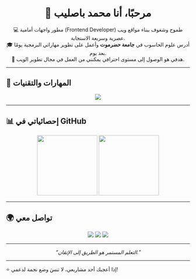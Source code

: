 <h1 align="center">👋 مرحبًا، أنا محمد باصليب</h1>

<p align="center">
  💻 مطور واجهات أمامية (Frontend Developer) طموح وشغوف ببناء مواقع ويب عصرية وسريعة الاستجابة.<br>
  🎓 أدرس علوم الحاسوب في <b>جامعة حضرموت</b> وأعمل على تطوير مهاراتي البرمجية يومًا بعد يوم.<br>
  🚀 هدفي هو الوصول إلى مستوى احترافي يمكنني من العمل في مجال تطوير الويب.
</p>

---

## 🧠 المهارات والتقنيات

<p align="center">
  <img src="https://skillicons.dev/icons?i=html,css,js,react,bootstrap,git,github,vscode,figma" />
</p>

---

## 📊 إحصائياتي في GitHub

<p align="center">
  <img src="https://github-readme-stats.vercel.app/api?username=mohamed-baslib&show_icons=true&theme=tokyonight" height="165" />
  <img src="https://github-readme-stats.vercel.app/api/top-langs/?username=mohamed-baslib&layout=compact&theme=tokyonight" height="165" />
</p>

---

## 🌍 تواصل معي

<p align="center">
  <a href="mailto:m.baslib517@gmail.com"><img src="https://img.shields.io/badge/-Email-D14836?style=for-the-badge&logo=gmail&logoColor=white"/></a>
  <a href="https://www.linkedin.com/in/mohamed-basalib/"><img src="https://img.shields.io/badge/-LinkedIn-0077B5?style=for-the-badge&logo=linkedin&logoColor=white"/></a>
  <a href="https://github.com/mohamed-baslib"><img src="https://img.shields.io/badge/-GitHub-181717?style=for-the-badge&logo=github&logoColor=white"/></a>
</p>

---

<p align="center">
  <i>“التعلم المستمر هو الطريق إلى الإتقان.”</i>  
</p>

---

⭐ إذا أعجبك أحد مشاريعي، لا تنسَ وضع نجمة لدعمي!
